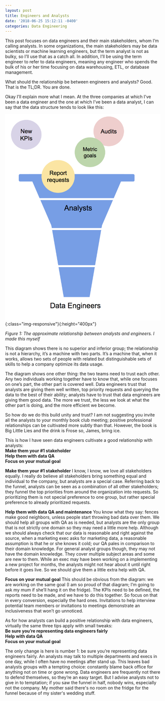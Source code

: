 ```yaml
---
layout: post
title: Engineers and Analysts
date: '2018-06-25 15:12:11 -0400'
categories: Data Engineering
---
```


This post focuses on data engineers and their main stakeholders, whom I’m calling analysts. In some organizations, the main stakeholders may be data scientists or machine learning engineers, but the term analyst is not as bulky, so I’ll use that as a catch all. In addition, I’ll be using the term engineer to refer to data engineers, meaning any engineer who spends the bulk of his or her time focusing on data warehousing, ETL, or database management. 

What should the relationship be between engineers and analysts? Good. That is the TL;DR. You are done.

Okay I’ll explain more what I mean. At the three companies at which I’ve been a data engineer and the one at which I’ve been a data analyst, I can say that the data structure tends to look like this:

![funnel](../images/funnel.jpg){:class="img-responsive"}{:height="400px"}

_Figure 1: The approximate relationship between analysts and engineers. I made this myself_

This diagram shows there is no superior and inferior group; the relationship is not a hierarchy, it’s a machine with two parts. It’s a  machine that, when it works, allows two sets of people with related but distinguishable sets of skills to help a company optimize its data usage. 

The diagram shows one other thing: the two teams need to trust each other. Any two individuals working together have to know that, while one focuses on one’s part, the other part is covered well. Data engineers trust that analysts are giving them well written, top priority requests and querying the data to the best of their ability; analysts have to trust that data engineers are giving them good data. The more we trust, the less we look at what the other part is doing, and the more efficient we become. 

So how do we do this build unity and trust? I am not suggesting you invite all the analysts to your monthly book club meeting; positive professional relationships can be cultivated more subtly than that. However, the book is Big Little Lies and the drink is Frose so, James, bring ice.

This is how I have seen data engineers cultivate a good relationship with analysts: <br>
  **Make them your #1 stakeholder** <br>
  **Help them with data QA**  <br>
  **Focus on your mutual goal**

**Make them your #1 stakeholder**
I know, I know, we love all stakeholders equally. I really do believe all stakeholders bring something equal and individual to the company, but analysts are a special case. Referring back to the funnel, analysts can be seen as a combination of all other stakeholders; they funnel the top priorities from around the organization into requests. So prioritizing them is not special preference to one group, but rather special preference to already prioritized requests.

**Help them with data QA and maintenance**
You know what they say: fences make good neighbors, unless people start throwing bad data over them. 
We should help all groups with QA as is needed, but analysts are the only group that is not strictly one domain so they may need a little more help. Although we should always check that our data is reasonable and right against the source, when a marketing exec asks for marketing data, a reasonable assumption is that he or she knows it cold; our QA pales in comparison to their domain knowledge.
For general analyst groups though, they may not have the domain knowledge. They cover multiple subject areas and some are new to them. While an exec may have been working on a implementing a new project for months, the analysts might not hear about it until right before it goes live. So we should give them a little extra help with QA.

**Focus on your mutual goal**
This should be obvious from the diagram: we are working on the same goal (I am so proud of that diagram; I’m going to ask my mum if she’ll hang it on the fridge). The KPIs need to be defined, the reports need to be made, and we have to do this together. So focus on that in every conversion, especially the hard ones. Invitations to help interview potential team members or invitations to meetings demonstrate an inclusiveness that won’t go unnoticed. 

As for how analysts can build a positive relationship with data engineers, virtually the same three tips apply with small tweaks:<br>
  **Be sure you’re representing data engineers fairly** <br>
  **Help with data QA** <br>
  **Focus on your mutual goal**

The only change is here is number 1: be sure you’re representing data engineers fairly. An analysts may talk to multiple departments and execs in one day, while I often have no meetings after stand up. This leaves bad analysts groups with a tempting choice: constantly blame back office for anything not on time or gone wrong. Data engineers are frequently not there to defend themselves, so they’re an easy target.
But I advise analysts not to give in to temptation; if you saw the funnel in half, nobody wins, especially not the company. My mother said there's no room on the fridge for the funnel because of my sister's wedding stuff.

